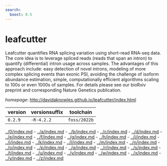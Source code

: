 ```yaml
---
search:
  boost: 0.5
---
```

# leafcutter

Leafcutter quantifies RNA splicing variation using short-read RNA-seq data.   The core idea is to leverage spliced reads (reads that span an intron) to quantify (differential)   intron usage across samples. The advantages of this approach include: easy detection of novel introns,   modeling of more complex splicing events than exonic PSI, avoiding the challenge of isoform abundance   estimation, simple, computationally efficient algorithms scaling to 100s or even 1000s of samples.  For details please see our bioRxiv preprint and corresponding Nature Genetics publication.

*homepage*: <http://davidaknowles.github.io/leafcutter/index.html>

version | versionsuffix | toolchain
--------|---------------|----------
``0.2.9`` | ``-R-4.2.2`` | ``foss/2022b``

[../0/index.md](0) - [../a/index.md](a) - [../b/index.md](b) - [../c/index.md](c) - [../d/index.md](d) - [../e/index.md](e) - [../f/index.md](f) - [../g/index.md](g) - [../h/index.md](h) - [../i/index.md](i) - [../j/index.md](j) - [../k/index.md](k) - [../l/index.md](l) - [../m/index.md](m) - [../n/index.md](n) - [../o/index.md](o) - [../p/index.md](p) - [../q/index.md](q) - [../r/index.md](r) - [../s/index.md](s) - [../t/index.md](t) - [../u/index.md](u) - [../v/index.md](v) - [../w/index.md](w) - [../x/index.md](x) - [../y/index.md](y) - [../z/index.md](z)

